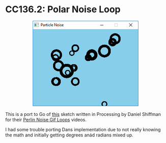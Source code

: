 # CC136.2: Polar Noise Loop

<p align="center">
    <img src="screenshot.png">
</p>

This is a port to Go of [this](https://github.com/CodingTrain/website/tree/master/CodingChallenges/CC_136_Polar_Noise_Loop_2/Processing/CC_136_Polar_Noise_Loop_2) sketch written in Processing by Daniel Shiffman for their [Perlin Noise Gif Loops](https://thecodingtrain.com/CodingChallenges/136.2-perlin-noise-gif-loops.html) videos.

I had some trouble porting Dans implementation due to not really knowing the math and initially getting degrees anád radians mixed up.